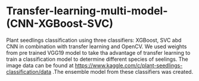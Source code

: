 # Transfer-learning-multi-model-(CNN-XGBoost-SVC)
Plant seedlings classification using three classifiers: XGBoost, SVC abd CNN  in combination with transfer learning and OpenCV. We used weights from pre trained VGG19 model to take tha advantage of transfer learning to train a classification model to determine different species of seelings. The image data can be found at https://www.kaggle.com/c/plant-seedlings-classification/data .The ensemble model from these classifiers was created.
